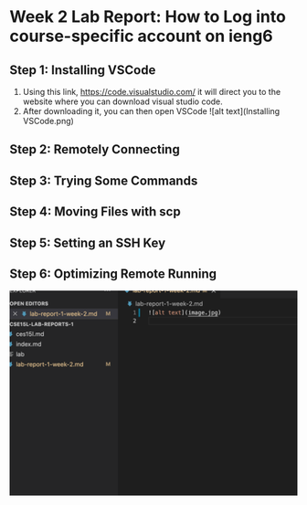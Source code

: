 # Week 2 Lab Report: How to Log into course-specific account on ieng6

## Step 1: Installing VSCode
  1. Using this link, https://code.visualstudio.com/ it will direct you to the website where you can download visual studio code.
  2. After downloading it, you can then open VSCode
  ![alt text](Installing VSCode.png)

## Step 2: Remotely Connecting

## Step 3: Trying Some Commands

## Step 4: Moving Files with scp

## Step 5: Setting an SSH Key

## Step 6: Optimizing Remote Running


![alt text](pic.png)

